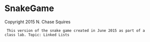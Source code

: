# SnakeGame
Copyright 2015 N. Chase Squires

     This version of the snake game created in June 2015 as part of a class lab. Topic: Linked Lists
